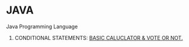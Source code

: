 # JAVA
Java Programming Language
1. CONDITIONAL STATEMENTS: [BASIC CALUCLATOR & VOTE OR NOT.](https://github.com/DEEPAK-RAMGIRI/JAVA/blob/main/ConditionsStatement.java)
